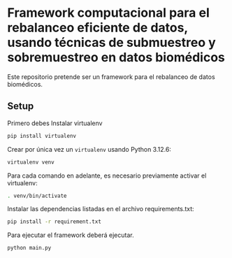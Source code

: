 # Framework computacional para el rebalanceo eficiente de datos, usando técnicas de submuestreo y sobremuestreo en datos biomédicos

Este repositorio pretende ser un framework para el rebalanceo de datos biomédicos.

## Setup
Primero debes Instalar virtualenv
```bash
pip install virtualenv
```
Crear por única vez un `virtualenv` usando Python 3.12.6:

```bash
virtualenv venv
```
Para cada comando en adelante, es necesario previamente activar el virtualenv:
```bash
. venv/bin/activate
```
Instalar las dependencias listadas en el archivo requirements.txt:

```bash
pip install -r requirement.txt
```
Para ejecutar el framework deberá ejecutar.
```bash
python main.py
```
